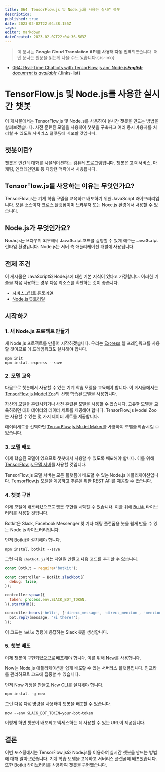 ```yaml
---
title: 064: TensorFlow.js 및 Node.js를 사용한 실시간 챗봇
description: 
published: true
date: 2023-02-02T22:04:38.155Z
tags: 
editor: markdown
dateCreated: 2023-02-02T22:04:36.503Z
---
```


> 이 문서는 **Google Cloud Translation API를 사용해 자동 번역**되었습니다.
어떤 문서는 원문을 읽는게 나을 수도 있습니다.{.is-info}



- [064: Real-Time Chatbots with TensorFlow.js and Node.js***English** document is available*](/en/Knowledge-base/TensorFlow-js/Learning/064-real-time-chatbots-with-tensorflow-js-and-node-js)
{.links-list}


# TensorFlow.js 및 Node.js를 사용한 실시간 챗봇

이 게시물에서는 TensorFlow.js 및 Node.js를 사용하여 실시간 챗봇을 만드는 방법을 살펴보겠습니다. 사전 훈련된 모델을 사용하여 챗봇을 구축하고 여러 동시 사용자를 처리할 수 있도록 서버리스 플랫폼에 배포할 것입니다.

## 챗봇이란?

챗봇은 인간의 대화를 시뮬레이션하는 컴퓨터 프로그램입니다. 챗봇은 고객 서비스, 마케팅, 엔터테인먼트 등 다양한 맥락에서 사용됩니다.

## TensorFlow.js를 사용하는 이유는 무엇인가요?

TensorFlow.js는 기계 학습 모델을 교육하고 배포하기 위한 JavaScript 라이브러리입니다. 오픈 소스이자 크로스 플랫폼이며 브라우저 또는 Node.js 환경에서 사용할 수 있습니다.

## Node.js가 무엇인가요?

Node.js는 브라우저 외부에서 JavaScript 코드를 실행할 수 있게 해주는 JavaScript 런타임 환경입니다. Node.js는 서버 측 애플리케이션 개발에 사용됩니다.

## 전제 조건

이 게시물은 JavaScript와 Node.js에 대한 기본 지식이 있다고 가정합니다. 이러한 기술을 처음 사용하는 경우 다음 리소스를 확인하는 것이 좋습니다.

- [자바스크립트 튜토리얼](https://www.w3schools.com/js/)
- [Node.js 튜토리얼](https://nodejs.org/en/docs/guides/getting-started-guide/)

## 시작하기

### 1. 새 Node.js 프로젝트 만들기

새 Node.js 프로젝트를 만들어 시작하겠습니다. 우리는 [Express](https://expressjs.com/) 웹 프레임워크를 사용할 것이므로 이 프레임워크도 설치해야 합니다.

```
npm init
npm install express --save
```

### 2. 모델 교육

다음으로 챗봇에서 사용할 수 있는 기계 학습 모델을 교육해야 합니다. 이 게시물에서는 [TensorFlow.js Model Zoo](https://js.tensorflow.org/tutorials/training-chatbot.html)의 선행 학습된 모델을 사용합니다.

자신의 모델을 훈련시키거나 사전 훈련된 모델을 사용할 수 있습니다. 고유한 모델을 교육하려면 대화 데이터의 데이터 세트를 제공해야 합니다. TensorFlow.js Model Zoo는 사용할 수 있는 몇 가지 데이터 세트를 제공합니다.

데이터세트를 선택하면 [TensorFlow.js Model Maker](https://js.tensorflow.org/tutorials/model-maker.html)를 사용하여 모델을 학습시킬 수 있습니다.

### 3. 모델 배포

이제 학습된 모델이 있으므로 챗봇에서 사용할 수 있도록 배포해야 합니다. 이를 위해 [TensorFlow.js 모델 서버](https://js.tensorflow.org/tutorials/serving-models.html)를 사용할 것입니다.

TensorFlow.js 모델 서버는 모든 플랫폼에 배포할 수 있는 Node.js 애플리케이션입니다. TensorFlow.js 모델을 제공하고 추론을 위한 REST API를 제공할 수 있습니다.

### 4. 챗봇 구현

이제 모델이 배포되었으므로 챗봇 구현을 시작할 수 있습니다. 이를 위해 [Botkit](https://botkit.ai/) 라이브러리를 사용할 것입니다.

Botkit은 Slack, Facebook Messenger 및 기타 채팅 플랫폼용 봇을 쉽게 만들 수 있는 Node.js 라이브러리입니다.

먼저 Botkit을 설치해야 합니다.

```
npm install botkit --save
```

그런 다음 `chatbot.js`라는 파일을 만들고 다음 코드를 추가할 수 있습니다.

```javascript
const Botkit = require('botkit');

const controller = Botkit.slackbot({
  debug: false,
});

controller.spawn({
  token: process.env.SLACK_BOT_TOKEN,
}).startRTM();

controller.hears('hello', ['direct_message', 'direct_mention', 'mention'], (bot, message) => {
  bot.reply(message, 'Hi there!');
});
```

이 코드는 `hello` 명령에 응답하는 Slack 봇을 생성합니다.

### 5. 챗봇 배포

이제 챗봇이 구현되었으므로 배포해야 합니다. 이를 위해 [Now](https://zeit.co/now)를 사용합니다.

Now는 Node.js 애플리케이션을 쉽게 배포할 수 있는 서버리스 플랫폼입니다. 인프라를 관리하므로 코드에 집중할 수 있습니다.

먼저 Now 계정을 만들고 Now CLI를 설치해야 합니다.

```
npm install -g now
```

그런 다음 다음 명령을 사용하여 챗봇을 배포할 수 있습니다.

```
now --env SLACK_BOT_TOKEN=your-bot-token
```

이렇게 하면 챗봇이 배포되고 액세스하는 데 사용할 수 있는 URL이 제공됩니다.

## 결론

이번 포스팅에서는 TensorFlow.js와 Node.js를 이용하여 실시간 챗봇을 만드는 방법에 대해 알아보았습니다. 기계 학습 모델을 교육하고 서버리스 플랫폼에 배포했습니다. 또한 Botkit 라이브러리를 사용하여 챗봇을 구현했습니다.